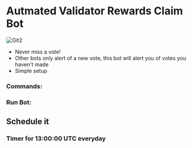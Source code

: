 # Autmated Validator Rewards Claim Bot

![Git2](https://user-images.githubusercontent.com/111542162/226931245-63a1e7ab-a4a7-4e22-8e80-1966b0a7ef43.png)

[discord invite]: https://discord.com/invite/tSxyyCWgYX
[discord badge]: https://img.shields.io/discord/908044702794801233
[twitter handle]: https://img.shields.io/twitter/follow/WhiteWhaleDefi.svg?style=social&label=Follow
[twitter badge]: https://twitter.com/intent/follow?screen_name=WhiteWhaleDefi

- Never miss a vote!
- Other bots only alert of a new vote, this bot will alert you of votes you haven't made
- Simple setup

### Commands:

### Run Bot:

## Schedule it

### Timer for 13:00:00 UTC everyday
